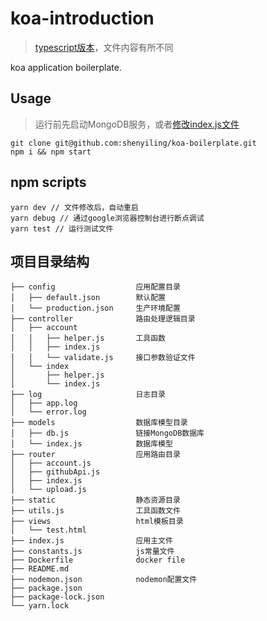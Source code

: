 # koa-introduction
> [typescript版本](https://github.com/shenyiling/typescript-node-boilerplate)，文件内容有所不同

koa application boilerplate.

## Usage
>运行前先启动MongoDB服务，或者[修改index.js文件](https://github.com/shenyiling/koa-boilerplate/blob/master/start-ignore-db.md)
```
git clone git@github.com:shenyiling/koa-boilerplate.git
npm i && npm start
```

## npm scripts
```Shell
yarn dev // 文件修改后，自动重启
yarn debug // 通过google浏览器控制台进行断点调试
yarn test // 运行测试文件
```

## 项目目录结构
```
├── config                  应用配置目录
│   ├── default.json        默认配置
│   └── production.json     生产环境配置
├── controller              路由处理逻辑目录
│   ├── account             
│   │   ├── helper.js       工具函数
│   │   ├── index.js
│   │   └── validate.js     接口参数验证文件
│   └── index               
│       ├── helper.js
│       └── index.js
├── log                     日志目录
│   ├── app.log
│   └── error.log
├── models                  数据库模型目录
│   ├── db.js               链接MongoDB数据库
│   └── index.js            数据库模型
├── router                  应用路由目录
│   ├── account.js
│   ├── githubApi.js
│   ├── index.js
│   └── upload.js
├── static                  静态资源目录  
├── utils.js                工具函数文件
├── views                   html模板目录
│   └── test.html
├── index.js                应用主文件
├── constants.js            js常量文件
├── Dockerfile              docker file
├── README.md
├── nodemon.json            nodemon配置文件
├── package.json
├── package-lock.json
└── yarn.lock
```

